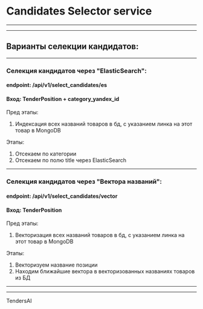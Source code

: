 # Candidates Selector service
___
___
## Варианты селекции кандидатов:
___
### Селекция кандидатов через "ElasticSearch":
#### endpoint: /api/v1/select_candidates/es
#### Вход: TenderPosition + category_yandex_id
Пред этапы:
1. Индексация всех названий товаров в бд, с указанием линка на этот товар в MongoDB

Этапы:
1. Отсекаем по категории
2. Отсекаем по полю title через ElasticSearch


___
### Селекция кандидатов через "Вектора названий":
#### endpoint: /api/v1/select_candidates/vector
#### Вход: TenderPosition
Пред этапы:
1. Векторизация всех названий товаров в бд, с указанием линка на этот товар в MongoDB

Этапы:
1. Векторизуем название позиции
2. Находим ближайшие вектора в векторизованных названиях товаров из БД
___
___
TendersAI